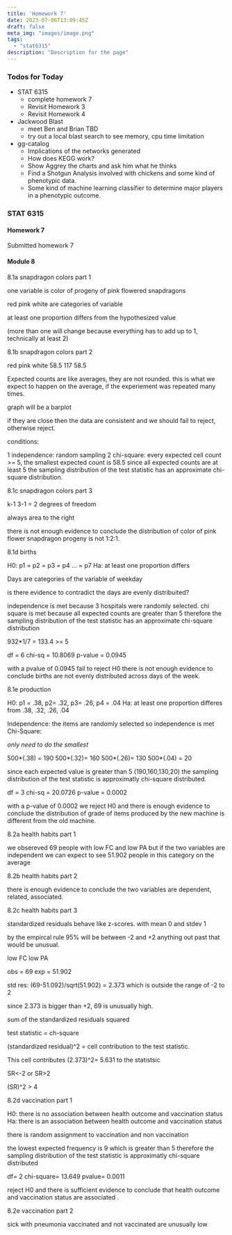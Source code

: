 ```yaml
---
title: 'Homework 7'
date: 2023-07-06T13:09:45Z
draft: false
meta_img: "images/image.png"
tags:
  - "stat6315"
description: "Description for the page"
---
```


### Todos for Today

- STAT 6315
  - complete homework 7
  - Revisit Homework 3
  - Revisit Homework 4
- Jackwood Blast
  - meet Ben and Brian TBD
  - try out a local blast search to see memory, cpu time limitation
- gg-catalog
  - Implications of the networks generated
  - How does KEGG work?
  - Show Aggrey the charts and ask him what he thinks
  - Find a Shotgun Analysis involved with chickens and some kind of phenotypic data.
  - Some kind of machine learning classifier to determine major players in a phenotypic outcome.
  
### STAT 6315

#### Homework 7

Submitted homework 7 

#### Module 8 

8.1a snapdragon colors part 1

one variable is color of progeny of pink flowered snapdragons

red pink white are categories of variable

at least one proportion differs from the hypothesized value

(more than one will change because everything has to add up to 1, technically at least 2)

8.1b snapdragon colors part 2

red   pink  white
58.5  117   58.5

Expected counts are like averages, they are not rounded. 
this is what we expect to happen on the average, if the experiement was repeated many times. 

graph will be a barplot

if they are close then the data are consistent and we should fail to reject, otherwise reject.

conditions:

1 independence: random sampling
2 chi-square: every expected cell count >= 5, the smallest expected count is 58.5 since all expected counts are at least 5 the sampling distribution of the test statistic has an approximate chi-square distribution. 

8.1c snapdragon colors part 3

k-1 3-1 = 2 degrees of freedom

always area to the right

there is not enough evidence to conclude the distribution of color of pink flower snapdragon progeny is not 1:2:1. 

8.1d births

H0: p1 = p2 = p3 = p4 ... = p7
Ha: at least one proportion differs

Days are categories of the variable of weekday

is there evidence to contradict the days are evenly distribuited?

independence is met because 3 hospitals were randomly selected. 
chi square is met because all expected counts are greater than 5 therefore the sampling distribution of the test statistic has an approximate chi-square distribution

932*1/7 = 133.4 >= 5

df = 6
chi-sq = 10.8069
p-value = 0.0945

with a pvalue of 0.0945 fail to reject H0 there is not enough evidence to conclude births are not evenly distributed across days of the week. 

8.1e production

H0: p1 = .38, p2= .32, p3= .26, p4 = .04
Ha: at least one proportion differes from .38, .32, .26, .04

Independence: the items are randomly selected so independence is met
Chi-Square: 

*only need to do the smallest*

500\*(.38) = 190 500\*(.32)= 160 500\*(.26)= 130 500\*(.04) = 20

since each expected value is greater than 5 (190,160,130,20) the sampling distribution of the test statistic is approximatly chi-square distributed. 

df = 3
chi-sq = 20.0726
p-value = 0.0002

with a p-value of 0.0002 we reject H0 and there is enough evidence to conclude the distribution of grade of items produced by the new machine is different from the old machine. 

8.2a health habits part 1

we obsereved 69 people with low FC and low PA but if the two variables are independent we can expect to see 51.902 people in this category on the average 

8.2b health habits part 2

there is enough evidence to conclude the two variables are dependent, related, associated. 

8.2c health habits part 3

standardized residuals behave like z-scores. with mean 0 and stdev 1

by the empircal rule 95% will be between -2 and +2 anything out past that would be unusual.

low FC low PA

obs = 69
exp = 51.902

std res: (69-51.092)/sqrt(51.902) = 2.373 which is outside the range of -2 to 2 

since 2.373 is bigger than +2, 69 is unusually high. 

sum of the standardized residuals squared 

test statistic = ch-square

(standardized residual)^2 = cell contribution to the test statistic. 

This cell contributes (2.373)^2= 5.631 to the statistsic

SR<-2 or SR>2

(SR)^2 > 4 

8.2d vaccination part 1

H0: there is no association between health outcome and vaccination status
Ha: there is an association between health outcome and vaccination status

there is random assignment to vaccination and non vaccination

the lowest expected frequency is 9 which is greater than 5 therefore the sampling distribution of the test statistic is approximatly chi-square distributed

df= 2
chi-square= 13.649
pvalue= 0.0011

reject H0 and there is sufficient evidence to conclude that health outcome and vaccination status are associated .


8.2e vaccination part 2

sick with pneumonia vaccinated and not vaccinated are unusually low

